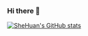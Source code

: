 ### Hi there 👋
[![SheHuan's GitHub stats](https://github-readme-stats.vercel.app/api?username=shehuan)](https://github.com/anuraghazra/github-readme-stats)
<!--
**SheHuan/shehuan** is a ✨ _special_ ✨ repository because its `README.md` (this file) appears on your GitHub profile.

Here are some ideas to get you started:

- 🔭 I’m currently working on ...
- 🌱 I’m currently learning ...
- 👯 I’m looking to collaborate on ...
- 🤔 I’m looking for help with ...
- 💬 Ask me about ...
- 📫 How to reach me: ...
- 😄 Pronouns: ...
- ⚡ Fun fact: ...
-->
